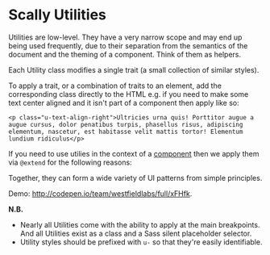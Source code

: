 ﻿# Scally Utilities

Utilities are low-level. They have a very narrow scope and may end up being used frequently, due to their separation from the semantics of the document and the theming of a component. Think of them as helpers.

Each Utility class modifies a single trait (a small collection of similar styles).

To apply a trait, or a combination of traits to an element, add the corresponding class directly to the HTML e.g. if you need to make some text center aligned and it isn't part of a component then apply like so:

    <p class="u-text-align-right">Ultricies urna quis! Porttitor augue a augue cursus, dolor penatibus turpis, phasellus risus, adipiscing elementum, nascetur, est habitasse velit mattis tortor! Elementum lundium ridiculus</p>
    
If you need to use utilies in the context of a [component](components/README.md) then we apply them via `@extend` for the following reasons:

Together, they can form a wide variety of UI patterns from simple principles.

Demo: http://codepen.io/team/westfieldlabs/full/xFHfk.

**N.B.**

- Nearly all Utilities come with the ability to apply at the main breakpoints.
  And all Utilities exist as a class and a Sass silent placeholder selector.
- Utility styles should be prefixed with `u-` so that they're easily
  identifiable.
